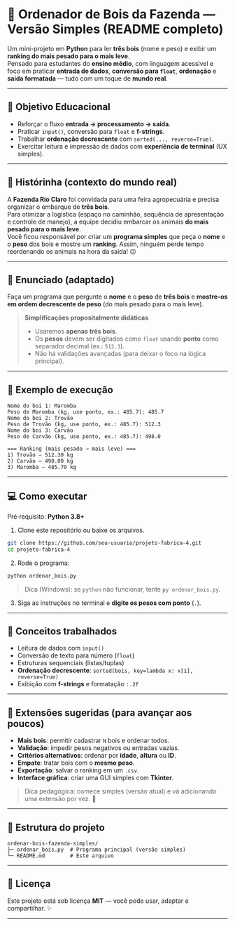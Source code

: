 # 🐂 Ordenador de Bois da Fazenda — Versão Simples (README completo)

Um mini-projeto em **Python** para ler **três bois** (nome e peso) e exibir um **ranking do mais pesado para o mais leve**.  
Pensado para estudantes do **ensino médio**, com linguagem acessível e foco em praticar **entrada de dados**, **conversão para `float`**, **ordenação** e **saída formatada** — tudo com um toque de **mundo real**.

---

## 🎯 Objetivo Educacional
- Reforçar o fluxo **entrada → processamento → saída**.
- Praticar `input()`, conversão para `float` e **f-strings**.
- Trabalhar **ordenação decrescente** com `sorted(..., reverse=True)`.
- Exercitar leitura e impressão de dados com **experiência de terminal** (UX simples).

---

## 📖 Histórinha (contexto do mundo real)
A **Fazenda Rio Claro** foi convidada para uma feira agropecuária e precisa organizar o embarque de **três bois**.  
Para otimizar a logística (espaço no caminhão, sequência de apresentação e controle de manejo), a equipe decidiu embarcar os animais **do mais pesado para o mais leve**.  
Você ficou responsável por criar um **programa simples** que peça o **nome** e o **peso** dos bois e mostre um **ranking**. Assim, ninguém perde tempo reordenando os animais na hora da saída! 😉

---

## 📝 Enunciado (adaptado)
Faça um programa que pergunte o **nome** e o **peso** de **três bois** e **mostre-os em ordem decrescente de peso** (do mais pesado para o mais leve).

> **Simplificações propositalmente didáticas**
> - Usaremos **apenas três bois**.
> - Os **pesos** devem ser digitados como `float` usando **ponto** como separador decimal (ex.: `512.3`).  
> - Não há validações avançadas (para deixar o foco na lógica principal).

---

## 🔎 Exemplo de execução
```
Nome do boi 1: Maromba
Peso de Maromba (kg, use ponto, ex.: 485.7): 485.7
Nome do boi 2: Trovão
Peso de Trovão (kg, use ponto, ex.: 485.7): 512.3
Nome do boi 3: Carvão
Peso de Carvão (kg, use ponto, ex.: 485.7): 498.0

=== Ranking (mais pesado → mais leve) ===
1) Trovão — 512.30 kg
2) Carvão — 498.00 kg
3) Maromba — 485.70 kg
```

---


## 💻 Como executar

Pré‑requisito: **Python 3.8+**

1) Clone este repositório ou baixe os arquivos.
```bash
git clone https://github.com/seu-usuario/projeto-fabrica-4.git
cd projeto-fabrica-4
```

2) Rode o programa:
```bash
python ordenar_bois.py
```

> Dica (Windows): se `python` não funcionar, tente `py ordenar_bois.py`.

3) Siga as instruções no terminal e **digite os pesos com ponto** (`.`).

---

## 🧠 Conceitos trabalhados
- Leitura de dados com `input()`  
- Conversão de texto para número (`float`)  
- Estruturas sequenciais (listas/tuplas)  
- **Ordenação decrescente**: `sorted(bois, key=lambda x: x[1], reverse=True)`  
- Exibição com **f-strings** e formatação `:.2f`

---

## 🚀 Extensões sugeridas (para avançar aos poucos)
- **Mais bois**: permitir cadastrar `N` bois e ordenar todos.
- **Validação**: impedir pesos negativos ou entradas vazias.
- **Critérios alternativos**: ordenar por **idade**, **altura** ou **ID**.
- **Empate**: tratar bois com o **mesmo peso**.
- **Exportação**: salvar o ranking em um `.csv`.
- **Interface gráfica**: criar uma GUI simples com **Tkinter**.

> Dica pedagógica: comece simples (versão atual) e vá adicionando uma extensão por vez. 🧩

---

## 📂 Estrutura do projeto
```
ordenar-bois-fazenda-simples/
├─ ordenar_bois.py  # Programa principal (versão simples)
└─ README.md        # Este arquivo
```

---

## 📝 Licença
Este projeto está sob licença **MIT** — você pode usar, adaptar e compartilhar. ✨
****
